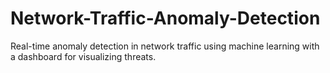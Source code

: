 # Network-Traffic-Anomaly-Detection
Real-time anomaly detection in network traffic using machine learning with a dashboard for visualizing threats.

